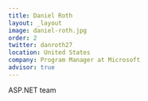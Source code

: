 ```yaml
---
title: Daniel Roth
layout: _layout
image: daniel-roth.jpg
order: 2
twitter: danroth27
location: United States
company: Program Manager at Microsoft
advisor: true
---
```


ASP.NET team
